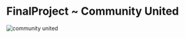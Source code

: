 # FinalProject ~ Community United
![community united](https://user-images.githubusercontent.com/113270980/218785710-3e19b9f2-b172-40b6-ba76-ab9482f56fbc.png)
